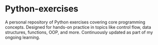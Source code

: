 # Python-exercises
A personal repository of Python exercises covering core programming concepts. Designed for hands-on practice in topics like control flow, data structures, functions, OOP, and more. Continuously updated as part of my ongoing learning.
